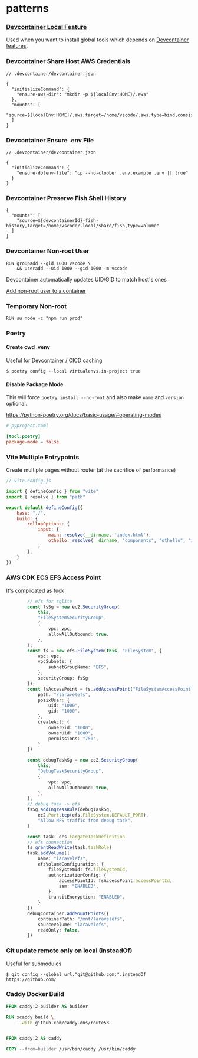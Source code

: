# patterns

### [Devcontainer Local Feature](./devcontainer-local-feature/)

Used when you want to install global tools which depends on
[Devcontainer features](https://containers.dev/features).


### Devcontainer Share Host AWS Credentials

```jsonc
// .devcontainer/devcontainer.json

{
  "initializeCommand": {
    "ensure-aws-dir": "mkdir -p ${localEnv:HOME}/.aws"
  },
  "mounts": [
    "source=${localEnv:HOME}/.aws,target=/home/vscode/.aws,type=bind,consistency=consistent"
  ]
}
```

### Devcontainer Ensure .env File

```jsonc
// .devcontainer/devcontainer.json

{
  "initializeCommand": {
    "ensure-dotenv-file": "cp --no-clobber .env.example .env || true"
  }
}
```

### Devcontainer Preserve Fish Shell History

```jsonc
{
  "mounts": [
    "source=${devcontainerId}-fish-history,target=/home/vscode/.local/share/fish,type=volume"
  ]
}
```

### Devcontainer Non-root User

```
RUN groupadd --gid 1000 vscode \
    && useradd --uid 1000 --gid 1000 -m vscode
```

Devcontainer automatically updates UID/GID to match host's ones

[Add non-root user to a container](https://code.visualstudio.com/remote/advancedcontainers/add-nonroot-user#_creating-a-nonroot-user)


### Temporary Non-root

```
RUN su node -c "npm run prod"
```


### Poetry

#### Create cwd .venv

Useful for Devcontainer / CICD caching

```
$ poetry config --local virtualenvs.in-project true
```

#### Disable Package Mode

This will force `poetry install --no-root` and also make
`name` and `version` optional.

https://python-poetry.org/docs/basic-usage/#operating-modes

```toml
# pyproject.toml

[tool.poetry]
package-mode = false
```


### Vite Multiple Entrypoints

Create multiple pages without router (at the sacrifice of performance)

```js
// vite.config.js

import { defineConfig } from "vite"
import { resolve } from "path"

export default defineConfig({
    base: "./",
    build: {
        rollupOptions: {
            input: {
                main: resolve(__dirname, 'index.html'),
                othello: resolve(__dirname, "components", "othello", "index.html")
            }
        },
    }
})
```

### AWS CDK ECS EFS Access Point

It's complicated as fuck

```typescript
        // efs for sqlite
        const fsSg = new ec2.SecurityGroup(
            this,
            "FileSystemSecurityGroup",
            {
                vpc: vpc,
                allowAllOutbound: true,
            },
        );
        const fs = new efs.FileSystem(this, "FileSystem", {
            vpc: vpc,
            vpcSubnets: {
                subnetGroupName: "EFS",
            },
            securityGroup: fsSg
        });
        const fsAccessPoint = fs.addAccessPoint("FileSystemAccessPoint", {
            path: "/laravelefs",
            posixUser: {
                uid: "1000",
                gid: "1000",
            },
            createAcl: {
                ownerGid: "1000",
                ownerUid: "1000",
                permissions: "750",
            }
        })

        const debugTaskSg = new ec2.SecurityGroup(
            this,
            "DebugTaskSecurityGroup",
            {
                vpc: vpc,
                allowAllOutbound: true,
            },
        );
        // debug task -> efs
        fsSg.addIngressRule(debugTaskSg,
            ec2.Port.tcp(efs.FileSystem.DEFAULT_PORT),
            "Allow NFS traffic from debug task",
        )

        const task: ecs.FargateTaskDefinition
        // efs connection
        fs.grantReadWrite(task.taskRole)
        task.addVolume({
            name: "laravelefs",
            efsVolumeConfiguration: {
                fileSystemId: fs.fileSystemId,
                authorizationConfig: {
                    accessPointId: fsAccessPoint.accessPointId,
                    iam: "ENABLED",
                },
                transitEncryption: "ENABLED",
            }
        })
        debugContainer.addMountPoints({
            containerPath: "/mnt/laravelefs",
            sourceVolume: "laravelefs",
            readOnly: false,
        })
```

### Git update remote only on local (insteadOf)

Useful for submodules

```
$ git config --global url."git@github.com:".insteadOf https://github.com/
```


### Caddy Docker Build

```dockerfile
FROM caddy:2-builder AS builder

RUN xcaddy build \
    --with github.com/caddy-dns/route53


FROM caddy:2 AS caddy

COPY --from=builder /usr/bin/caddy /usr/bin/caddy
```

